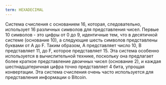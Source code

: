```yaml
---
term: HEXADECIMAL
---
```


Система счисления с основанием 16, которая, следовательно, использует 16 различных символов для представления чисел. Первые 10 символов - это цифры от 0 до 9, идентичные тем, что в десятичной системе (основание 10), а следующие шесть символов представлены буквами от A до F. Таким образом, A представляет число 10, B представляет 11, до F, которое представляет 15. Эта система особенно используется в вычислительной технике, поскольку она предлагает более краткое представление двоичных чисел (основание 2), и каждая шестнадцатеричная цифра точно представляет 4 бита, упрощая конвертации. Эта система счисления очень часто используется для представления информации о Bitcoin.